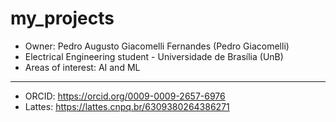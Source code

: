 # my_projects

* Owner: Pedro Augusto Giacomelli Fernandes (Pedro Giacomelli)
* Electrical Engineering student - Universidade de Brasília (UnB)
* Areas of interest: AI and ML
---
* ORCID: https://orcid.org/0009-0009-2657-6976
* Lattes: https://lattes.cnpq.br/6309380264386271
